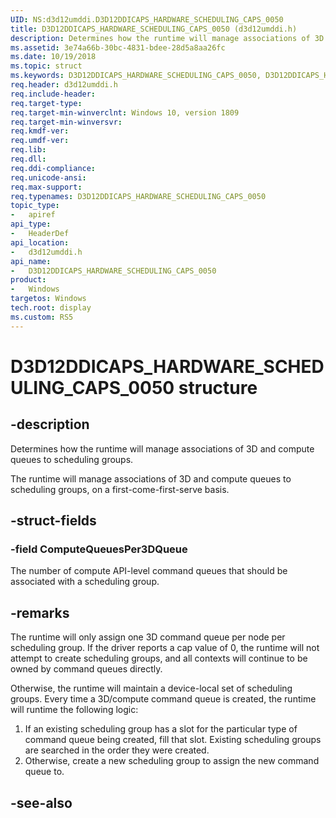 ```yaml
---
UID: NS:d3d12umddi.D3D12DDICAPS_HARDWARE_SCHEDULING_CAPS_0050
title: D3D12DDICAPS_HARDWARE_SCHEDULING_CAPS_0050 (d3d12umddi.h)
description: Determines how the runtime will manage associations of 3D and compute queues to scheduling groups.
ms.assetid: 3e74a66b-30bc-4831-bdee-28d5a8aa26fc
ms.date: 10/19/2018
ms.topic: struct
ms.keywords: D3D12DDICAPS_HARDWARE_SCHEDULING_CAPS_0050, D3D12DDICAPS_HARDWARE_SCHEDULING_CAPS_0050, 
req.header: d3d12umddi.h
req.include-header:
req.target-type:
req.target-min-winverclnt: Windows 10, version 1809
req.target-min-winversvr:
req.kmdf-ver:
req.umdf-ver:
req.lib:
req.dll:
req.ddi-compliance:
req.unicode-ansi:
req.max-support:
req.typenames: D3D12DDICAPS_HARDWARE_SCHEDULING_CAPS_0050
topic_type: 
-	apiref
api_type: 
-	HeaderDef
api_location: 
-	d3d12umddi.h
api_name: 
-	D3D12DDICAPS_HARDWARE_SCHEDULING_CAPS_0050
product:
-	Windows
targetos: Windows
tech.root: display
ms.custom: RS5
---
```


# D3D12DDICAPS_HARDWARE_SCHEDULING_CAPS_0050 structure

## -description

Determines how the runtime will manage associations of 3D and compute queues to scheduling groups.

The runtime will manage associations of 3D and compute queues to scheduling groups, on a first-come-first-serve basis.

## -struct-fields

### -field ComputeQueuesPer3DQueue
 
The number of compute API-level command queues that should be associated with a scheduling group. 


## -remarks

The runtime will only assign one 3D command queue per node per scheduling group. If the driver reports a cap value of 0, the runtime will not attempt to create scheduling groups, and all contexts will continue to be owned by command queues directly.

Otherwise, the runtime will maintain a device-local set of scheduling groups. Every time a 3D/compute command queue is created, the runtime will runtime the following logic:

1. If an existing scheduling group has a slot for the particular type of command queue being created, fill that slot. Existing scheduling groups are searched in the order they were created.
2. Otherwise, create a new scheduling group to assign the new command queue to.

## -see-also
